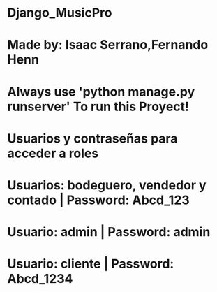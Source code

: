 # Django_MusicPro
# Made by: Isaac Serrano,Fernando Henn
# Always use 'python manage.py runserver' To run this Proyect!
# Usuarios y contraseñas para acceder a roles
# Usuarios: bodeguero, vendedor y contado | Password: Abcd_123
# Usuario: admin | Password: admin
# Usuario: cliente | Password: Abcd_1234
